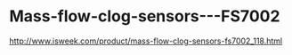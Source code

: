 # Mass-flow-clog-sensors---FS7002
http://www.isweek.com/product/mass-flow-clog-sensors-fs7002_118.html
